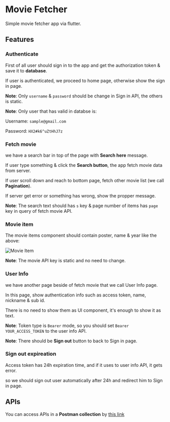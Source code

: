 # Movie Fetcher
Simple movie fetcher app via flutter.

## Features

### Authenticate
First of all user should sign in to the app and get the authorization token & save it to **database**.

If user is authenticated, we proceed to home page, otherwise show the sign in page.

**Note**: Only `username` & `password` should be change in Sign in API, the others is static.

**Note**: Only user that has valid in databse is:

Username: `sample@gmail.com`

Password: `HX2#k6^uZtHhJ7z`

### Fetch movie
we have a search bar in top of the page with **Search here** message. 

If user type something & click the **Search button**, the app fetch movie data from server.

If user scroll down and reach to bottom page, fetch other movie list (we call **Pagination**).

If server get error or something has wrong, show the propper message.

**Note**: The search text should has `s` key & page number of items has `page` key in query of fetch movie API.

### Movie item
The movie items component should contain poster, name & year like the above:

![Movie Item](https://user-images.githubusercontent.com/11308483/109770067-527a4d80-7c10-11eb-9202-51dcaebdfd65.png)


**Note**: The movie API key is static and no need to change.

### User Info
we have another page beside of fetch movie that we call User Info page.

In this page, show authentication info such as access token, name, nickname & sub id.

There is no need to show them as UI component, it's enough to show it as text.

**Note**: Token type is `Bearer` mode, so you should set `Bearer YOUR_ACCESS_TOKEN` to the user info API. 

**Note**: There should be **Sign out** button to back to Sign in page.

### Sign out expireation
Access token has 24h expiration time, and if it uses to user info API, it gets error.

so we should sign out user automatically after 24h and redirect him to Sign in page.

## APIs
You can access APIs in a **Postman collection** by [this link](https://www.getpostman.com/collections/8dfca0d74cb2bfd59253)
